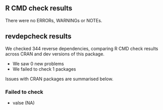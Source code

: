 ## R CMD check results
There were no ERRORs, WARNINGs or NOTEs.

## revdepcheck results

We checked 344 reverse dependencies, comparing R CMD check results across CRAN and dev versions of this package.

 * We saw 0 new problems
 * We failed to check 1 packages

Issues with CRAN packages are summarised below.

### Failed to check

* valse (NA)
